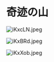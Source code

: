 # 奇迹の山

![iKxcLN.jpeg](https://i.328888.xyz/2023/04/29/iKxcLN.jpeg)

![iKxBRd.jpeg](https://i.328888.xyz/2023/04/29/iKxBRd.jpeg)

![iKxXob.jpeg](https://i.328888.xyz/2023/04/29/iKxXob.jpeg)

